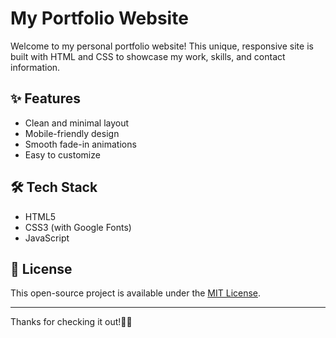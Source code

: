 # My Portfolio Website

Welcome to my personal portfolio website! This unique, responsive site is built with HTML and CSS to showcase my work, skills, and contact information.

## ✨ Features
- Clean and minimal layout
- Mobile-friendly design
- Smooth fade-in animations
- Easy to customize

## 🛠 Tech Stack
- HTML5
- CSS3 (with Google Fonts)
- JavaScript

## 📄 License
This open-source project is available under the [MIT License](LICENSE).

---

Thanks for checking it out!👍🏽
